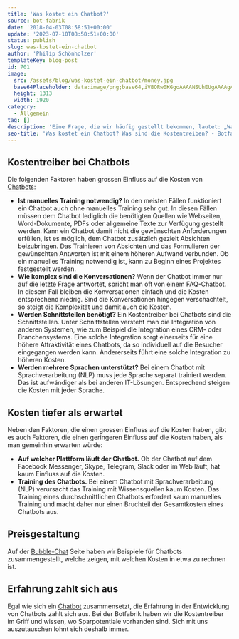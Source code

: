 ```yaml
---
title: 'Was kostet ein Chatbot?'
source: bot-fabrik
date: '2018-04-03T08:58:51+00:00'
update: '2023-07-10T08:58:51+00:00'
status: publish
slug: was-kostet-ein-chatbot
author: 'Philip Schönholzer'
templateKey: blog-post
id: 701
image:
  src: /assets/blog/was-kostet-ein-chatbot/money.jpg
  base64Placeholder: data:image/png;base64,iVBORw0KGgoAAAANSUhEUgAAAAgAAAAFCAIAAAD38zoCAAAACXBIWXMAAAsTAAALEwEAmpwYAAAAiElEQVR4nAF9AIL/AOHl8+rt+O7z/u7z/ff8/+7y/urt+93f7wDg5fH0+f/z9v+PhXeno6Pz9//n6vfd4vEA6/D8sK6uc2ZXVkQsX002aV9Uo52a8PT/ALa5wXNmXEw7Jkk6JldHODEfD2tjX6eqtgANCgsQDQ0QDQ0KBQUJBQUMCQkFBAQDAgKeEUJ93/smswAAAABJRU5ErkJggg==
  height: 1313
  width: 1920
category:
  - Allgemein
tag: []
description: 'Eine Frage, die wir häufig gestellt bekommen, lautet: „Was kostet ein Chatbot?“ Leider ist diese Frage nicht immer einfach zu beantworten. Im Allgemeinen gibt es vier Faktoren, die den grössten Einfluss auf die Kosten haben.'
seo-title: 'Was kostet ein Chatbot? Was sind die Kostentreiben? - Botfabrik'
---
```


## Kostentreiber bei Chatbots

Die folgenden Faktoren haben grossen Einfluss auf die Kosten von [Chatbots](/angebot/chatbots):

- **Ist manuelles Training notwendig?** In den meisten Fällen funktioniert ein Chatbot auch ohne manuelles Training sehr gut. In diesen Fällen müssen dem Chatbot lediglich die benötigten Quellen wie Webseiten, Word-Dokumente, PDFs oder allgemeine Texte zur Verfügung gestellt werden. Kann ein Chatbot damit nicht die gewünschten Anforderungen erfüllen, ist es möglich, dem Chatbot zusätzlich gezielt Absichten beizubringen. Das Trainieren von Absichten und das Formulieren der gewünschten Antworten ist mit einem höheren Aufwand verbunden. Ob ein manuelles Training notwendig ist, kann zu Beginn eines Projektes festgestellt werden.
- **Wie komplex sind die Konversationen?** Wenn der Chatbot immer nur auf die letzte Frage antwortet, spricht man oft von einem FAQ-Chatbot. In diesem Fall bleiben die Konversationen einfach und die Kosten entsprechend niedrig. Sind die Konversationen hingegen verschachtelt, so steigt die Komplexität und damit auch die Kosten.
- **Werden Schnittstellen benötigt?** Ein Kostentreiber bei Chatbots sind die Schnittstellen. Unter Schnittstellen versteht man die Integration von anderen Systemen, wie zum Beispiel die Integration eines CRM- oder Branchensystems. Eine solche Integration sorgt einerseits für eine höhere Attraktivität eines Chatbots, da so individuell auf die Besucher eingegangen werden kann. Andererseits führt eine solche Integration zu höheren Kosten.
- **Werden mehrere Sprachen unterstützt?** Bei einem Chatbot mit Sprachverarbeitung (NLP) muss jede Sprache separat trainiert werden. Das ist aufwändiger als bei anderen IT-Lösungen. Entsprechend steigen die Kosten mit jeder Sprache.

## Kosten tiefer als erwartet

Neben den Faktoren, die einen grossen Einfluss auf die Kosten haben, gibt es auch Faktoren, die einen geringeren Einfluss auf die Kosten haben, als man gemeinhin erwarten würde:

- **Auf welcher Plattform läuft der Chatbot.** Ob der Chatbot auf dem Facebook Messenger, Skype, Telegram, Slack oder im Web läuft, hat kaum Einfluss auf die Kosten.
- **Training des Chatbots.** Bei einem Chatbot mit Sprachverarbeitung (NLP) verursacht das Training mit Wissensquellen kaum Kosten. Das Training eines durchschnittlichen Chatbots erfordert kaum manuelles Training und macht daher nur einen Bruchteil der Gesamtkosten eines Chatbots aus.

## Preisgestaltung

Auf der [Bubble-Chat](/angebot/chatbots) Seite haben wir Beispiele für Chatbots zusammengestellt, welche zeigen, mit welchen Kosten in etwa zu rechnen ist.

## Erfahrung zahlt sich aus

Egal wie sich ein [Chatbot](/angebot/chatbots) zusammensetzt, die Erfahrung in der Entwicklung von Chatbots zahlt sich aus. Bei der Botfabrik haben wir die Kostentreiber im Griff und wissen, wo Sparpotentiale vorhanden sind. Sich mit uns auszutauschen lohnt sich deshalb immer.
